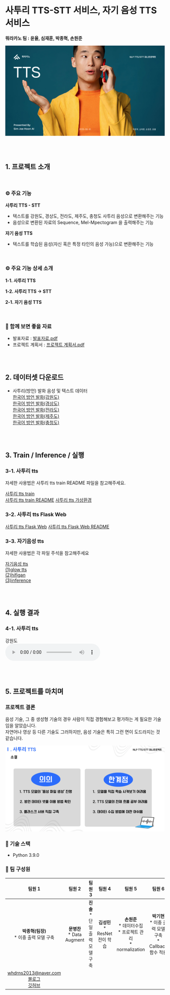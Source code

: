 # 사투리 TTS-STT 서비스, 자기 음성 TTS 서비스

**뭐라카노 팀 : 윤율, 심재훈, 박종혁, 손원준**  


![](./src/images/image_01.png)

<br>
<br>

## 1. 프로젝트 소개



<br>

### ⚙️ 주요 기능  

**사투리 TTS - STT**  
* 텍스트를 강원도, 경상도, 전라도, 제주도, 충청도 사투리 음성으로 변환해주는 기능  
* 음성으로 변환된 자료의 Sequence, Mel-Mpectogram 을 출력해주는 기능  

**자기 음성 TTS**  
* 텍스트를 학습된 음성(자신 혹은 특정 타인의 음성 가능)으로 변환해주는 기능  

<br>

### ⚙️ 주요 기능 상세 소개  

**1-1. 사투리 TTS**  


**1-2. 사투리 TTS -> STT**  


**2-1. 자기 음성 TTS**  




<br>

### 📁 함께 보면 좋을 자료  

* 발표자료 : [발표자료.pdf](./presentation_with_script.pdf)  
* 프로젝트 계획서 : [프로젝트 계획서.pdf](./src/pm/plan.pdf)  

<br>
<br>

## 2. 데이터셋 다운로드

* 사투리(방언) 발화 음성 및 텍스트 데이터  
[한국어 방언 발화(강원도)](https://aihub.or.kr/aihubdata/data/view.do?currMenu=115&topMenu=100&aihubDataSe=realm&dataSetSn=118)  
[한국어 방언 발화(경상도)](https://aihub.or.kr/aihubdata/data/view.do?currMenu=115&topMenu=100&aihubDataSe=realm&dataSetSn=119)  
[한국어 방언 발화(전라도)](https://aihub.or.kr/aihubdata/data/view.do?currMenu=115&topMenu=100&aihubDataSe=realm&dataSetSn=120)  
[한국어 방언 발화(제주도)](https://aihub.or.kr/aihubdata/data/view.do?currMenu=115&topMenu=100&aihubDataSe=realm&dataSetSn=121)  
[한국어 방언 발화(충청도)](https://aihub.or.kr/aihubdata/data/view.do?currMenu=115&topMenu=100&aihubDataSe=realm&dataSetSn=122)


<br>
<br>

## 3. Train / Inference / 실행  

### 3-1. 사투리 tts  

자세한 사용법은 사투리 tts train README 파일을 참고해주세요.  

[사투리 tts train](./satoori_tts_train/)  
[사투리 tts train README](./satoori_tts_train/README.md)
[사투리 tts 가상환경](./satoori_tts_train/satoori.yaml)

### 3-2. 사투리 tts Flask Web  

[사투리 tts Flask Web](./satoori_tts_web/)
[사투리 tts Flask Web README](./satoori_tts_web/README.md)

###  3-3. 자기음성 tts  

자세한 사용법은 각 파일 주석을 참고해주세요  

[자기음성 tts](./custom_tts/)  
[(1)glow tts](./custom_tts/train-glowtts-v2.ipynb)  
[(2)hifigan](./custom_tts/train_hifigan_v2.ipynb)  
[(3)inference](./custom_tts/infer_v2.ipynb)  

<br>
<br>

## 4. 실행 결과  

### 4-1. 사투리 tts  

강원도  
![](./src/result/gangwon_human_destroying.wav)  


<br>
<br>

## 5. 프로젝트를 마치며

### 프로젝트 결론  

음성 기술, 그 중 생성형 기술의 경우 사람이 직접 경험해보고 평가하는 게 필요한 기술임을 알았습니다.  
자연어나 영상 등 다른 기술도 그러하지만, 음성 기술은 특히 그런 면이 도드라지는 것 같습니다.  

![](./src/images/image_07.png)

### 🔨 기술 스택  
- Python 3.9.0  

### 👥 팀 구성원

|팀원 1|팀원 2|팀원 3|팀원 4|팀원 5|팀원 6|
|:---:|:---:|:---:|:---:|:---:|:---:|
|<center><strong>박종혁(팀장)</strong><br>* 이중 출력 모델 구축</center>|<strong>문병찬</strong><br>* Data Augment|<strong>진솔</strong><br>* 단일 출력 모델 구축|<strong>김성민</strong><br>* ResNet 전이 학습|<strong>손원준</strong><br>* 데이터수집<br>* 프로젝트 관리<br>* normalization|<strong>박기현</strong><br>* 이중 출력 모델 구축<br>* Callback 함수 적용|
|whdrns2013@naver.com<br>[블로그](https://whdrns2013.github.io/)<br>[깃허브](https://github.com/whdrns2013/)||||||

<br>
<br>